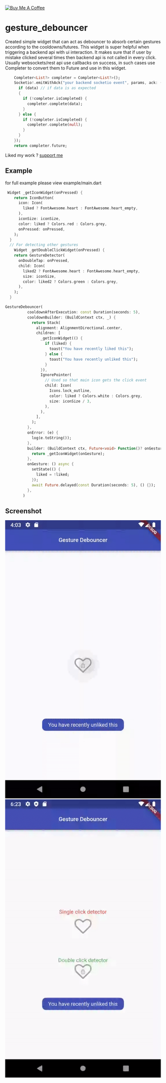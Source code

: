 <p >
<a href="https://www.buymeacoffee.com/abhayrawat" target="_blank"><img align="center" src="https://cdn.buymeacoffee.com/buttons/v2/default-yellow.png" alt="Buy Me A Coffee" height="30px" width= "108px"></a>
</p> 

# gesture_debouncer

Created simple widget that can act as debouncer to absorb certain gestures according to the cooldowns/futures.
This widget is super helpful when triggering a backend api with ui interaction. It makes sure that if user by mistake clicked several times then backend api is not called in every click.
Usually websockets/rest api use callbacks on success, in such cases use Completer to convert them to Future and use in this widget.
```dart
    Completer<List?> completer = Completer<List?>();
    Socketio!.emitWithAck("your backend socketio event", params, ack: (data) {
      if (data) // if data is as expected
      {
        if (!completer.isCompleted) {
          completer.complete(data);
        }
      } else {
        if (!completer.isCompleted) {
          completer.complete(null);
        }
      }
    });
    return completer.future;

```

Liked my work ? [support me](https://www.buymeacoffee.com/abhayrawat)

## Example
for full example please view example/main.dart
```dart
 Widget _getIconWidget(onPressed) {
    return IconButton(
      icon: Icon(
        liked ? FontAwesome.heart : FontAwesome.heart_empty,
      ),
      iconSize: iconSize,
      color: liked ? Colors.red : Colors.grey,
      onPressed: onPressed,
    );
  }
  // For detecting other gestures
    Widget _getDoubleClickWidget(onPressed) {
    return GestureDetector(
      onDoubleTap: onPressed,
      child: Icon(
        liked2 ? FontAwesome.heart : FontAwesome.heart_empty,
        size: iconSize,
        color: liked2 ? Colors.green : Colors.grey,
      ),
    );
  }
```
```dart
GestureDebouncer(
          cooldownAfterExecution: const Duration(seconds: 5),
          cooldownBuilder: (BuildContext ctx, _) {
            return Stack(
              alignment: AlignmentDirectional.center,
              children: [
                _getIconWidget(() {
                  if (liked) {
                    toast("You have recently liked this");
                  } else {
                    toast("You have recently unliked this");
                  }
                }),
                IgnorePointer(
                  // Used so that main icon gets the click event
                  child: Icon(
                    Icons.lock_outline,
                    color: liked ? Colors.white : Colors.grey,
                    size: iconSize / 3,
                  ),
                ),
              ],
            );
          },
          onError: (e) {
            log(e.toString());
          },
          builder: (BuildContext ctx, Future<void> Function()? onGesture) {
            return _getIconWidget(onGesture);
          },
          onGesture: () async {
            setState(() {
              liked = !liked;
            });
            await Future.delayed(const Duration(seconds: 5), () {});
          },
        )
```

## Screenshot
![](https://github.com/abhay-s-rawat/gesture_debouncer/blob/main/example/screenshots/gesture_debouncer.gif)
![](https://github.com/abhay-s-rawat/gesture_debouncer/blob/main/example/screenshots/gesture_debouncer_2.gif)
